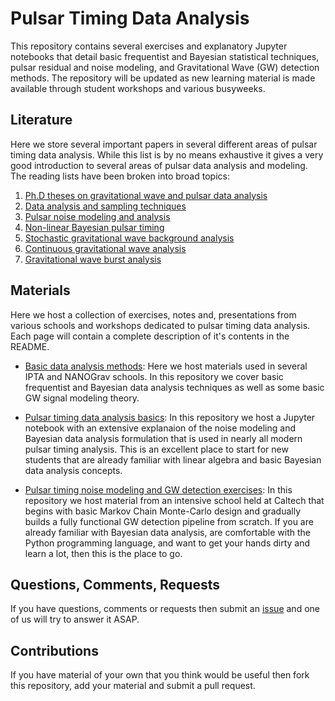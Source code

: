 # Pulsar Timing Data Analysis
This repository contains several exercises and explanatory Jupyter notebooks that detail basic frequentist and Bayesian statistical techniques, pulsar residual and noise modeling, and Gravitational Wave (GW) detection methods. The repository will be updated as new learning material is made available through student workshops and various busyweeks.

## Literature


Here we store several important papers in several different areas of pulsar timing data analysis. While this list is by no means exhaustive it gives a very good introduction to several areas of pulsar data analysis and modeling. The reading lists have been broken into broad topics:

1. [Ph.D theses on gravitational wave and pulsar data analysis](https://github.com/nanograv/cit-busyweek/tree/new-design/literature/phd_theses)
2. [Data analysis and sampling techniques](https://github.com/nanograv/cit-busyweek/tree/new-design/literature/data_analysis)
3. [Pulsar noise modeling and analysis](https://github.com/nanograv/cit-busyweek/tree/new-design/literature/noise)
4. [Non-linear Bayesian pulsar timing](https://github.com/nanograv/cit-busyweek/tree/new-design/literature/bayesian_timing)
5. [Stochastic gravitational wave background analysis](https://github.com/nanograv/cit-busyweek/tree/new-design/literature/stochastic)
6. [Continuous gravitational wave analysis](https://github.com/nanograv/cit-busyweek/tree/new-design/literature/cw)
7. [Gravitational wave burst analysis](https://github.com/nanograv/cit-busyweek/tree/new-design/literature/bursts)

## Materials

Here we host a collection of exercises, notes and, presentations from various schools and workshops dedicated to pulsar timing data analysis. Each page will contain a complete description of it's contents in the README.

* [Basic data analysis methods](https://github.com/nanograv/cit-busyweek/tree/new-design/materials/nano_studentworkshop): Here we host materials used in several IPTA and NANOGrav schools. In this repository we cover basic frequentist and Bayesian data analysis techniques as well as some basic GW signal modeling theory.

* [Pulsar timing data analysis basics](https://github.com/nanograv/cit-busyweek/tree/new-design/materials/pulsar_data_analysis): In this repository we host a Jupyter notebook with an extensive explanaion of the noise modeling and Bayesian data analysis formulation that is used in nearly all modern pulsar timing analysis. This is an excellent place to start for new students that are already familiar with linear algebra and basic Bayesian data analysis concepts.

* [Pulsar timing noise modeling and GW detection exercises](https://github.com/nanograv/cit-busyweek/tree/new-design/materials/cit-busyweek): In this repository we host material from an intensive school held at Caltech that begins with basic Markov Chain Monte-Carlo design and gradually builds a fully functional GW detection pipeline from scratch. If you are already familiar with Bayesian data analysis, are comfortable with the Python programming language, and want to get your hands dirty and learn a lot, then this is the place to go.

## Questions, Comments, Requests

If you have questions, comments or requests then submit an [issue](https://github.com/nanograv/cit-busyweek/issues) and one of us will try to answer it ASAP.

## Contributions

If you have material of your own that you think would be useful then fork this repository, add your material and submit a pull request.

